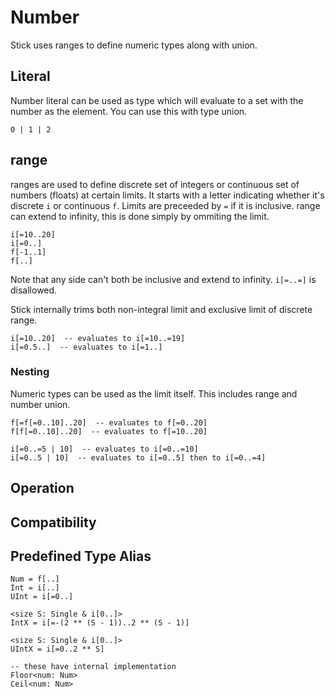 # Number

Stick uses ranges to define numeric types along with union.

## Literal

Number literal can be used as type which will evaluate to a set with the number as the element. You can use this with type union.

```stick
0 | 1 | 2
```

## range

ranges are used to define discrete set of integers or continuous set of numbers (floats) at certain limits. It starts with a letter indicating whether it's discrete `i` or continuous `f`. Limits are preceeded by `=` if it is inclusive. range can extend to infinity, this is done simply by ommiting the limit.

```stick
i[=10..20]
i[=0..]
f[-1..1]
f[..]
```

Note that any side can't both be inclusive and extend to infinity. `i[=..=]` is disallowed.

Stick internally trims both non-integral limit and exclusive limit of discrete range.

```stick
i[=10..20]  -- evaluates to i[=10..=19]
i[=0.5..]  -- evaluates to i[=1..]
```

### Nesting

Numeric types can be used as the limit itself. This includes range and number union.

```stick
f[=f[=0..10]..20]  -- evaluates to f[=0..20]
f[f[=0..10]..20]  -- evaluates to f[=10..20]

i[=0..=5 | 10]  -- evaluates to i[=0..=10]
i[=0..5 | 10]  -- evaluates to i[=0..5] then to i[=0..=4]
```

## Operation

## Compatibility

## Predefined Type Alias

```stick
Num = f[..]
Int = i[..]
UInt = i[=0..]

<size S: Single & i[0..]>
IntX = i[=-(2 ** (S - 1))..2 ** (S - 1)]

<size S: Single & i[0..]>
UIntX = i[=0..2 ** S]

-- these have internal implementation
Floor<num: Num>
Ceil<num: Num>
```
